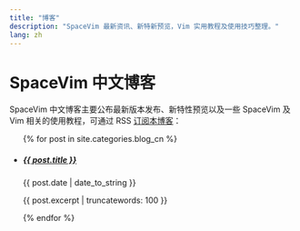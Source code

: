 ```yaml
---
title: "博客"
description: "SpaceVim 最新资讯、新特新预览，Vim 实用教程及使用技巧整理。"
lang: zh
---
```


# SpaceVim 中文博客

SpaceVim 中文博客主要公布最新版本发布、新特性预览以及一些 SpaceVim 及 Vim
相关的使用教程，可通过 RSS [订阅本博客](../../feed.xml)：

<ul>
    {% for post in site.categories.blog_cn %}
            <li>
               <h5><a href="{{ post.url }}">{{ post.title }}</a></h5>
               <span class="post-date">{{ post.date | date_to_string }}</span>
               <p>{{ post.excerpt | truncatewords: 100 }}</p>
            </li>
    {% endfor %}
</ul>

